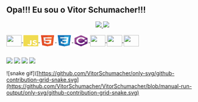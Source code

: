 ## Opa!!! Eu sou o Vitor Schumacher!!!

<div align="center">
  <a href="https://github.com/VitorSchumacher">
    <img height="140em"  src="https://github-readme-stats.vercel.app/api/top-langs/?username=VitorSchumacher&layout=compact&langs_count=7&theme=dark"/>
    <img height="140em" src="https://github-readme-stats.vercel.app/api?username=VitorSchumacher&show_icons=true&theme=dark&include_all_commits=true&count_private=true"/>
</div>

<div style="display: inline_block"><br>
  <img align="center" height="30" width="40" src="https://cdn.jsdelivr.net/gh/devicons/devicon/icons/react/react-original.svg" />
  <img align="center" height="30" width="40" src="https://raw.githubusercontent.com/devicons/devicon/master/icons/javascript/javascript-plain.svg">
  <img align="center" height="30" width="40" src="https://raw.githubusercontent.com/devicons/devicon/master/icons/html5/html5-original.svg">
  <img align="center" height="30" width="40" src="https://raw.githubusercontent.com/devicons/devicon/master/icons/css3/css3-original.svg">
  <img align="center" height="30" width="40" src="https://raw.githubusercontent.com/devicons/devicon/master/icons/csharp/csharp-original.svg">
  <img align="center" height="30" width="40" src="https://cdn.jsdelivr.net/gh/devicons/devicon/icons/c/c-original.svg">
  <img align="center" height="30" width="40" src="https://cdn.jsdelivr.net/gh/devicons/devicon/icons/git/git-original.svg">
  <img align="center" height="30" width="40" src="https://cdn.jsdelivr.net/gh/devicons/devicon/icons/vscode/vscode-original.svg" />
</div>
  
  ##
  
<div> 
    <a href="#" target="_blank"><img src="https://img.shields.io/badge/WhatsApp-25D366?style=for-the-badge&logo=whatsapp&logoColor=white" target="_blank"></a>
  <a href="https://www.instagram.com/vitor_vs38/" target="_blank"><img src="https://img.shields.io/badge/Instagram-E4405F?style=for-the-badge&logo=instagram&logoColor=white" target="_blank"></a>
 	<a href="https://www.linkedin.com/in/vitor-eduardo-schumacher-949079217/" target="_blank"><img src="https://img.shields.io/badge/LinkedIn-0077B5?style=for-the-badge&logo=linkedin&logoColor=white" target="_blank"></a>
 <a href="https://www.facebook.com/vitor.schumacher.3/" target="_blank"><img src="https://img.shields.io/badge/Facebook-1877F2?style=for-the-badge&logo=facebook&logoColor=white" target="_blank"></a>
  
</div>

  ![snake gif]([https://github.com/VitorSchumacher/only-svg/github-contribution-grid-snake.svg](https://github.com/VitorSchumacher/VitorSchumacher/blob/manual-run-output/only-svg/github-contribution-grid-snake.svg)
